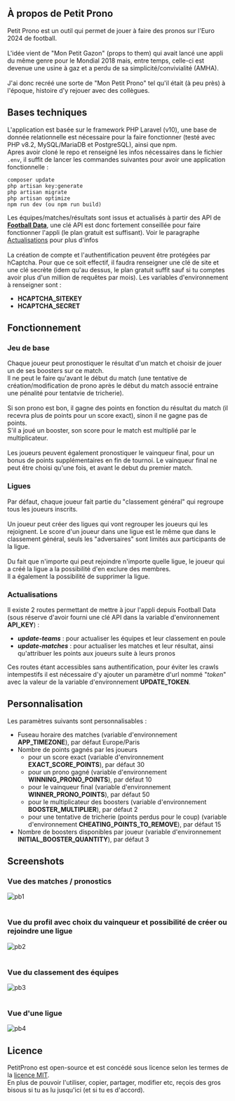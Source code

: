## À propos de Petit Prono

Petit Prono est un outil qui permet de jouer à faire des pronos sur l'Euro 2024 de football.<br><br>
L'idée vient de "Mon Petit Gazon" (props to them) qui avait lancé une appli du même genre pour le Mondial 2018 mais, entre temps, celle-ci est devenue une usine à gaz et a perdu de sa simplicité/convivialité (AMHA).<br><br>
J'ai donc recréé une sorte de "Mon Petit Prono" tel qu'il était (à peu près) à l'époque, histoire d'y rejouer avec des collègues.<br>

## Bases techniques

L'application est basée sur le framework PHP Laravel (v10), une base de donnée relationnelle est nécessaire pour la faire fonctionner (testé avec PHP v8.2, MySQL/MariaDB et PostgreSQL), ainsi que npm.<br>
Apres avoir cloné le repo et renseigné les infos nécessaires dans le fichier `.env`, il suffit de lancer les commandes suivantes pour avoir une application fonctionnelle :
```
composer update
php artisan key:generate
php artisan migrate
php artisan optimize
npm run dev (ou npm run build)
```

Les équipes/matches/résultats sont issus et actualisés à partir des API de **[Football Data](https://www.football-data.org/)**, une clé API est donc fortement conseillée pour faire fonctionner l'appli (le plan gratuit est suffisant). Voir le paragraphe [Actualisations](https://github.com/fluktegrute/PetitProno#actualisations) pour plus d'infos<br><br>
La création de compte et l'authentification peuvent être protégées par hCaptcha. Pour que ce soit effectif, il faudra renseigner une clé de site et une clé secrète (idem qu'au dessus, le plan gratuit suffit sauf si tu comptes avoir plus d'un million de requêtes par mois). Les variables d'environnement à renseigner sont : 
- **HCAPTCHA_SITEKEY**
- **HCAPTCHA_SECRET**

## Fonctionnement

### Jeu de base
Chaque joueur peut pronostiquer le résultat d'un match et choisir de jouer un de ses boosters sur ce match. <br>
Il ne peut le faire qu'avant le début du match (une tentative de création/modification de prono après le début du match associé entraine une pénalité pour tentatvie de tricherie).<br><br>
Si son prono est bon, il gagne des points en fonction du résultat du match (il recevra plus de points pour un score exact), sinon il ne gagne pas de points.<br>
S'il a joué un booster, son score pour le match est multiplié par le multiplicateur.<br><br>
Les joueurs peuvent également pronostiquer le vainqueur final, pour un bonus de points supplémentaires en fin de tournoi. Le vainqueur final ne peut être choisi qu'une fois, et avant le debut du premier match.<br>

### Ligues
Par défaut, chaque joueur fait partie du "classement général" qui regroupe tous les joueurs inscrits.<br><br>
Un joueur peut créer des ligues qui vont regrouper les joueurs qui les rejoignent. Le score d'un joueur dans une ligue est le même que dans le classement général, seuls les "adversaires" sont limités aux participants de la ligue.<br><br>
Du fait que n'importe qui peut rejoindre n'importe quelle ligue, le joueur qui a créé la ligue a la possibilité d'en exclure des membres.<br>
Il a également la possibilité de supprimer la ligue.<br>

### Actualisations
Il existe 2 routes permettant de mettre à jour l'appli depuis Football Data (sous réserve d'avoir fourni une clé API dans la variable d'environnement **API_KEY**) :
- ***update-teams*** : pour actualiser les équipes et leur classement en poule
- ***update-matches*** : pour actualiser les matches et leur résultat, ainsi qu'attribuer les points aux joueurs suite à leurs pronos

Ces routes étant accessibles sans authentification, pour éviter les crawls intempestifs il est nécessaire d'y ajouter un paramètre d'url nommé "*token*" avec la valeur de la variable d'environnement **UPDATE_TOKEN**.

## Personnalisation

Les paramètres suivants sont personnalisables : 
- Fuseau horaire des matches (variable d'environnement **APP_TIMEZONE**), par défaut Europe/Paris
- Nombre de points gagnés par les joueurs
    - pour un score exact (variable d'environnement **EXACT_SCORE_POINTS**), par défaut 30
    - pour un prono gagné (variable d'environnement **WINNING_PRONO_POINTS**), par défaut 10
    - pour le vainqueur final (variable d'environnement **WINNER_PRONO_POINTS**), par défaut 50
    - pour le multiplicateur des boosters (variable d'environnement **BOOSTER_MULTIPLIER**), par défaut 2
    - pour une tentative de tricherie (points perdus pour le coup) (variable d'environnement **CHEATING_POINTS_TO_REMOVE**), par défaut 15
- Nombre de boosters disponibles par joueur (variable d'environnement **INITIAL_BOOSTER_QUANTITY**), par défaut 3

## Screenshots
### Vue des matches / pronostics
![pb1](https://github.com/fluktegrute/PetitProno/assets/57525938/6f895360-c1dc-4301-a9fc-7c8bdc8746b6)<br><br>
### Vue du profil avec choix du vainqueur et possibilité de créer ou rejoindre une ligue
![pb2](https://github.com/fluktegrute/PetitProno/assets/57525938/df7fbf23-4d4e-4015-bd38-ab7a09701336)<br><br>
### Vue du classement des équipes
![pb3](https://github.com/fluktegrute/PetitProno/assets/57525938/8c6ccfb6-8674-44ed-8527-f4dc79ef47aa)<br><br>
### Vue d'une ligue
![pb4](https://github.com/fluktegrute/PetitProno/assets/57525938/6ed8e748-d593-44c8-be0a-8779b4e0738a)

## Licence

PetitProno est open-source et est concédé sous licence selon les termes de la [licence MIT](https://opensource.org/licenses/MIT).<br>
En plus de pouvoir l'utiliser, copier, partager, modifier etc, reçois des gros bisous si tu as lu jusqu'ici (et si tu es d'accord).
